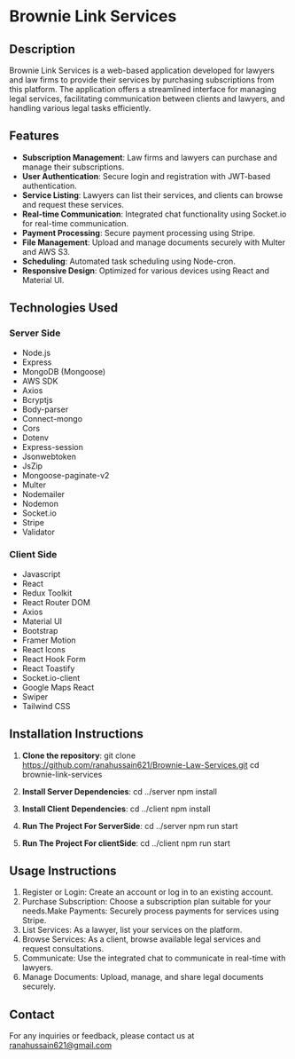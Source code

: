 # Brownie Link Services

## Description
Brownie Link Services is a web-based application developed for lawyers and law firms to provide their services by purchasing subscriptions from this platform.
The application offers a streamlined interface for managing legal services, facilitating communication between clients and lawyers, and handling various legal tasks efficiently.

## Features
- **Subscription Management**: Law firms and lawyers can purchase and manage their subscriptions.
- **User Authentication**: Secure login and registration with JWT-based authentication.
- **Service Listing**: Lawyers can list their services, and clients can browse and request these services.
- **Real-time Communication**: Integrated chat functionality using Socket.io for real-time communication.
- **Payment Processing**: Secure payment processing using Stripe.
- **File Management**: Upload and manage documents securely with Multer and AWS S3.
- **Scheduling**: Automated task scheduling using Node-cron.
- **Responsive Design**: Optimized for various devices using React and Material UI.

## Technologies Used

### Server Side
- Node.js
- Express
- MongoDB (Mongoose)
- AWS SDK
- Axios
- Bcryptjs
- Body-parser
- Connect-mongo
- Cors
- Dotenv
- Express-session
- Jsonwebtoken
- JsZip
- Mongoose-paginate-v2
- Multer
- Nodemailer
- Nodemon
- Socket.io
- Stripe
- Validator

### Client Side
- Javascript
- React
- Redux Toolkit
- React Router DOM
- Axios
- Material UI
- Bootstrap
- Framer Motion
- React Icons
- React Hook Form
- React Toastify
- Socket.io-client
- Google Maps React
- Swiper
- Tailwind CSS

## Installation Instructions

1. **Clone the repository**:
   git clone https://github.com/ranahussain621/Brownie-Law-Services.git
   cd brownie-link-services

2. **Install Server Dependencies**:
cd ../server
npm install

3. **Install Client Dependencies**:
cd ../client
npm install

4. **Run The Project For ServerSide**:
cd ../server
npm run start

5. **Run The Project For clientSide**:
cd ../client
npm run start

## Usage Instructions
1. Register or Login: Create an account or log in to an existing account.
2. Purchase Subscription: Choose a subscription plan suitable for your needs.Make Payments: Securely process payments for services using Stripe.
3. List Services: As a lawyer, list your services on the platform.
4. Browse Services: As a client, browse available legal services and request consultations.
5. Communicate: Use the integrated chat to communicate in real-time with lawyers.
6. Manage Documents: Upload, manage, and share legal documents securely.

## Contact
For any inquiries or feedback, please contact us at ranahussain621@gmail.com


